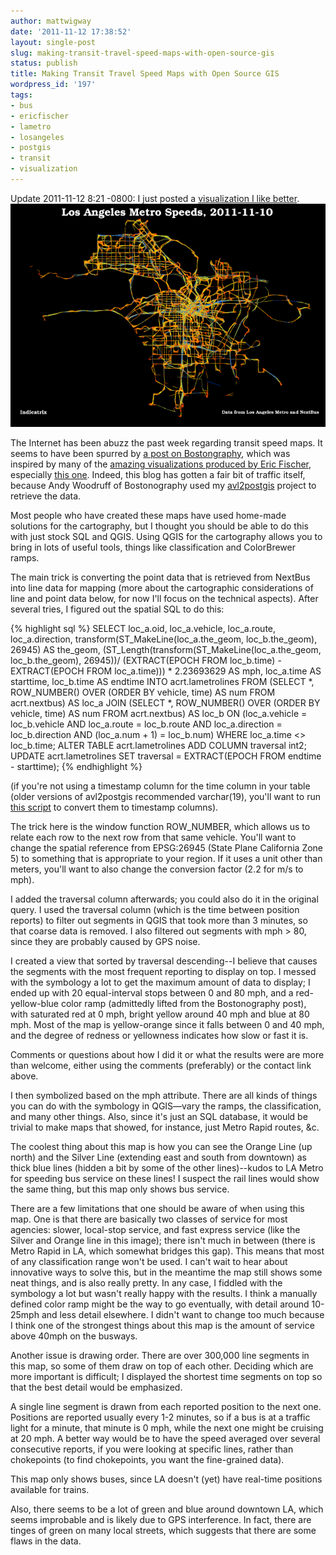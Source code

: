 ```yaml
---
author: mattwigway
date: '2011-11-12 17:38:52'
layout: single-post
slug: making-transit-travel-speed-maps-with-open-source-gis
status: publish
title: Making Transit Travel Speed Maps with Open Source GIS
wordpress_id: '197'
tags:
- bus
- ericfischer
- lametro
- losangeles
- postgis
- transit
- visualization
---
```


Update 2011-11-12 8:21 -0800: I just posted a [visualization I like better](/2011/11/12/another-la-metro-visualization/).
[![](/a/2011-11-12-making-transit-travel-speed-maps-with-open-source-gis/metro2011-11-102-thumb.png)](/a/2011-11-12-making-transit-travel-speed-maps-with-open-source-gis/metro2011-11-102.png)

The Internet has been abuzz the past week regarding transit speed maps. It seems to have been spurred by [a post on Bostongraphy](http://bostonography.com/2011/an-mbta-bus-iness-day/), which was inspired by many of the [amazing visualizations produced by Eric Fischer](http://www.flickr.com/search/?w=24431382@N03&q=nextbus), especially [this one](http://www.flickr.com/photos/walkingsf/4521616274/). Indeed, this blog has gotten a fair bit of traffic itself, because Andy Woodruff of Bostonography used my [avl2postgis](/2011/05/29/archiving-historical-data-from-nextbus/) project to retrieve the data.

Most people who have created these maps have used home-made solutions for the cartography, but I thought you should be able to do this with just stock SQL and QGIS. Using QGIS for the cartography allows you to bring in lots of useful tools, things like classification and ColorBrewer ramps.

The main trick is converting the point data that is retrieved from NextBus into line data for mapping (more about the cartographic considerations of line and point data below, for now I'll focus on the technical aspects). After several tries, I figured out the spatial SQL to do this:

{% highlight sql %}
SELECT loc_a.oid, loc_a.vehicle, loc_a.route, loc_a.direction, transform(ST_MakeLine(loc_a.the_geom, loc_b.the_geom), 26945) AS the_geom,
	(ST_Length(transform(ST_MakeLine(loc_a.the_geom, loc_b.the_geom), 26945))/
	(EXTRACT(EPOCH FROM loc_b.time) - EXTRACT(EPOCH FROM loc_a.time))) *
	2.23693629 AS mph, loc_a.time AS starttime, loc_b.time AS endtime
  INTO acrt.lametrolines
  FROM
    (SELECT *, ROW_NUMBER() OVER (ORDER BY vehicle, time) AS num FROM acrt.nextbus) AS loc_a
    JOIN
    (SELECT *, ROW_NUMBER() OVER (ORDER BY vehicle, time) AS num FROM acrt.nextbus) AS loc_b
      ON (loc_a.vehicle = loc_b.vehicle AND
        loc_a.route = loc_b.route AND
        loc_a.direction = loc_b.direction AND
        (loc_a.num + 1) = loc_b.num)
 WHERE loc_a.time &lt;&gt; loc_b.time;
ALTER TABLE acrt.lametrolines ADD COLUMN traversal int2;
UPDATE acrt.lametrolines SET traversal = EXTRACT(EPOCH FROM endtime - starttime);
{% endhighlight %}


(if you're not using a timestamp column for the time column in your table (older versions of avl2postgis recommended varchar(19), you'll want to run [this script](https://gist.github.com/1360850) to convert them to timestamp columns).


The trick here is the window function ROW_NUMBER, which allows us to relate each row to the next row from that same vehicle. You'll want to change the spatial reference from EPSG:26945 (State Plane California Zone 5) to something that is appropriate to your region. If it uses a unit other than meters, you'll want to also change the conversion factor (2.2 for m/s to mph).

I added the traversal column afterwards; you could also do it in the original query. I used the traversal column (which is the time between position reports) to filter out segments in QGIS that took more than 3 minutes, so that coarse data is removed. I also filtered out segments with mph &gt; 80, since they are probably caused by GPS noise.

I created a view that sorted by traversal descending--I believe that causes the segments with the most frequent reporting to display on top. I messed with the symbology a lot to get the maximum amount of data to display; I ended up with 20 equal-interval stops between 0 and 80 mph, and a red-yellow-blue color ramp (admittedly lifted from the Bostonography post), with saturated red at 0 mph, bright yellow around 40 mph and blue at 80 mph. Most of the map is yellow-orange since it falls between 0 and 40 mph, and the degree of redness or yellowness indicates how slow or fast it is.

Comments or questions about how I did it or what the results were are more than welcome, either using the comments (preferably) or the contact link above.

I then symbolized based on the mph attribute. There are all kinds of things you can do with the symbology in QGIS—vary the ramps, the classification, and many other things. Also, since it's just an SQL database, it would be trivial to make maps that showed, for instance, just Metro Rapid routes, &c.

The coolest thing about this map is how you can see the Orange Line (up north) and the Silver Line (extending east and south from downtown) as thick blue lines (hidden a bit by some of the other lines)--kudos to LA Metro for speeding bus service on these lines! I suspect the rail lines would show the same thing, but this map only shows bus service.

There are a few limitations that one should be aware of when using this map. One is that there are basically two classes of service for most agencies: slower, local-stop service, and fast express service (like the Silver and Orange line in this image); there isn't much in between (there is Metro Rapid in LA, which somewhat bridges this gap). This means that most of any classification range won't be used. I can't wait to hear about innovative ways to solve this, but in the meantime the map still shows some neat things, and is also really pretty. In any case, I fiddled with the symbology a lot but wasn't really happy with the results. I think a manually defined color ramp might be the way to go eventually, with detail around 10-25mph and less detail elsewhere. I didn't want to change too much because I think one of the strongest things about this map is the amount of service above 40mph on the busways.

Another issue is drawing order. There are over 300,000 line segments in this map, so some of them draw on top of each other. Deciding which are more important is difficult; I displayed the shortest time segments on top so that the best detail would be emphasized.

A single line segment is drawn from each reported position to the next one. Positions are reported usually every 1-2 minutes, so if a bus is at a traffic light for a minute, that minute is 0 mph, while the next one might be cruising at 20 mph. A better way would be to have the speed averaged over several consecutive reports, if you were looking at specific lines, rather than chokepoints (to find chokepoints, you want the fine-grained data).

This map only shows buses, since LA doesn't (yet) have real-time positions available for trains.

Also, there seems to be a lot of green and blue around downtown LA, which seems improbable and is likely due to GPS interference. In fact, there are tinges of green on many local streets, which suggests that there are some flaws in the data.
